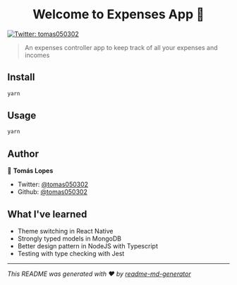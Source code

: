 <h1 align="center">Welcome to Expenses App 👋</h1>
<p>
  <a href="https://twitter.com/tomas050302" target="_blank">
    <img alt="Twitter: tomas050302" src="https://img.shields.io/twitter/follow/tomas050302.svg?style=social" />
  </a>
</p>

> An expenses controller app to keep track of all your expenses and incomes

## Install

```sh
yarn
```

## Usage

```sh
yarn
```

## Author

👤 **Tomás Lopes**

* Twitter: [@tomas050302](https://twitter.com/tomas050302)
* Github: [@tomas050302](https://github.com/tomas050302)

## What I've learned

* Theme switching in React Native
* Strongly typed models in MongoDB
* Better design pattern in NodeJS with Typescript
* Testing with type checking with Jest

***
_This README was generated with ❤️ by [readme-md-generator](https://github.com/kefranabg/readme-md-generator)_
